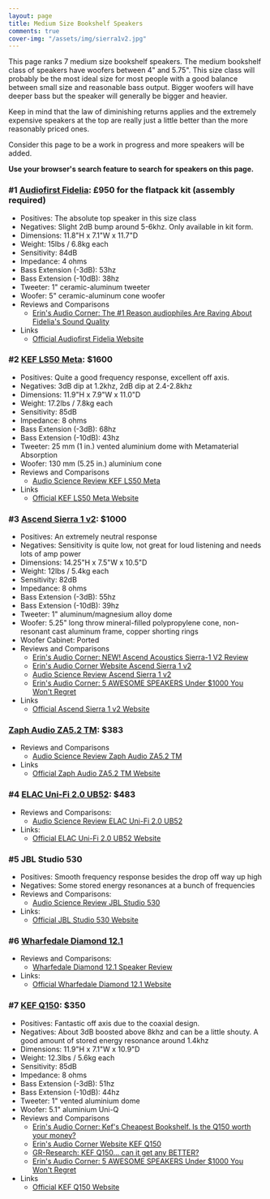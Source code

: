 ```yaml
---
layout: page
title: Medium Size Bookshelf Speakers
comments: true
cover-img: "/assets/img/sierra1v2.jpg"
---
```


This page ranks 7 medium size bookshelf speakers. The medium bookshelf class of speakers have woofers between 4" and 5.75". This size class will probably be the most ideal size for most people with a good balance between small size and reasonable bass output. Bigger woofers will have deeper bass but the speaker will generally be bigger and heavier.

Keep in mind that the law of diminishing returns applies and the extremely expensive speakers at the top are really just a little better than the more reasonably priced ones.

Consider this page to be a work in progress and more speakers will be added.

**Use your browser's search feature to search for speakers on this page.**

### #1 [Audiofirst Fidelia](https://audiofirstdesigns.co.uk/fidelia): £950 for the flatpack kit (assembly required)
- Positives: The absolute top speaker in this size class
- Negatives: Slight 2dB bump around 5-6khz. Only available in kit form.
- Dimensions: 11.8"H x 7.1"W x 11.7"D
- Weight: 15lbs / 6.8kg each
- Sensitivity: 84dB
- Impedance: 4 ohms
- Bass Extension (-3dB): 53hz
- Bass Extension (-10dB): 38hz
- Tweeter: 1" ceramic-aluminum tweeter 
- Woofer: 5" ceramic-aluminum cone woofer
- Reviews and Comparisons
    - [Erin's Audio Corner: The #1 Reason audiophiles Are Raving About Fidelia's Sound Quality](https://www.youtube.com/watch?v=HKrm19_asro)
- Links
    - [Official Audiofirst Fidelia Website](https://audiofirstdesigns.co.uk/fidelia)

### #2 [KEF LS50 Meta](https://www.amazon.com/KEF-LS50-Meta-Carbon-Black/dp/B08G1T1CYZ?crid=1GMT3G8AEA4VT&dib=eyJ2IjoiMSJ9.PCdO2u-PDohAUBEmz56KiR6SMRMI8HEMQGGzyNln33-ZzILWcHjGoSvfidogaLwIXhIBrReQWsz7-jK3hIvl03n48Lo5wwWW22FeJA9IRNPJz_JMriXc4MLcw0CWnyzjRfb3DaS5OeHGVb80UsmlE2-D5HlpMez63Gu8YliYC7T4gYJ4KI_IjPWHNssHUyw3aLDt9G8U0SNR2rzwDuUgB0Hh-qlReEkFN7HdfcBKPjM.e6Ywuk7J_YsonixW1SaPJ61wA2Ej_wNzcNsmWZEqwyw&dib_tag=se&keywords=ls50%2Bmeta&qid=1749491838&sprefix=ls50%2Bmet%2Caps%2C205&sr=8-4&th=1&linkCode=ll1&tag=rankingspea01-20&linkId=29e07fb04092d8d84b9c2d27b1c3dbbb&language=en_US&ref_=as_li_ss_tl): $1600
- Positives: Quite a good frequency response, excellent off axis.
- Negatives: 3dB dip at 1.2khz, 2dB dip at 2.4-2.8khz
- Dimensions: 11.9"H x 7.9"W x 11.0"D
- Weight: 17.2lbs / 7.8kg each
- Sensitivity: 85dB
- Impedance: 8 ohms
- Bass Extension (-3dB): 68hz
- Bass Extension (-10dB): 43hz
- Tweeter: 25 mm (1 in.) vented aluminium dome with Metamaterial Absorption
- Woofer: 130 mm (5.25 in.) aluminium cone
- Reviews and Comparisons
    - [Audio Science Review KEF LS50 Meta](audiosciencereview.com/forum/index.php?threads/kef-ls50-meta-review-speaker.25574/)
- Links
    - [Official KEF LS50 Meta Website](https://us.kef.com/products/ls50-meta)

### #3 [Ascend Sierra 1 v2](https://ascendacoustics.com/products/sierra-1-v2-pair): $1000
- Positives: An extremely neutral response
- Negatives: Sensitivity is quite low, not great for loud listening and needs lots of amp power
- Dimensions: 14.25"H x 7.5"W x 10.5"D
- Weight: 12lbs / 5.4kg each
- Sensitivity: 82dB
- Impedance: 8 ohms
- Bass Extension (-3dB): 55hz
- Bass Extension (-10dB): 39hz
- Tweeter: 1" aluminum/magnesium alloy dome
- Woofer: 5.25" long throw mineral-filled polypropylene cone, non-resonant cast aluminum frame, copper shorting rings
- Woofer Cabinet: Ported
- Reviews and Comparisons
    - [Erin's Audio Corner: NEW! Ascend Acoustics Sierra-1 V2 Review](https://www.youtube.com/watch?v=XuLAkwYEdfY)
    - [Erin's Audio Corner Website Ascend Sierra 1 v2](https://www.erinsaudiocorner.com/loudspeakers/ascend_sierra_1_v2/)
    - [Audio Science Review Ascend Sierra 1 v2](https://www.audiosciencereview.com/forum/index.php?threads/ascend-sierra-1-v2-speaker-review.53350/)
    - [Erin's Audio Corner: 5 AWESOME SPEAKERS Under $1000 You Won't Regret](https://www.youtube.com/watch?v=wejPEfNIMOM)
- Links
    - [Official Ascend Sierra 1 v2 Website](https://ascendacoustics.com/products/sierra-1-v2-pair)

### [Zaph Audio ZA5.2 TM](https://www.madisoundspeakerstore.com/2-way-speaker-kits/zaph%7Caudio-za5.2-tm-2-way-pair/): $383
- Reviews and Comparisons
    - [Audio Science Review Zaph Audio ZA5.2 TM](https://www.audiosciencereview.com/forum/index.php?threads/zaph-audio-za5-2-diy-kit-speaker-review.12086/)
- Links
    - [Official Zaph Audio ZA5.2 TM Website](https://www.madisoundspeakerstore.com/2-way-speaker-kits/zaph%7Caudio-za5.2-tm-2-way-pair)

### #4 [ELAC Uni-Fi 2.0 UB52](https://www.amazon.com/ELAC-Uni-Fi-Bookshelf-Speakers-UB52-BK/dp/B08FF7KBM5?crid=WG2BGEYGS4SJ&dib=eyJ2IjoiMSJ9.FWjgE8aQbK5hKHm6c4gp79JMHAo9INEpYGAZnIPi8cznusXKYBKW1WrbCUAG6zwO8dC4s8UV_XddiQOAhLCSzr73FY5_-l5BDzGMgX5jK2L-6SFGBnIFIUpbP5PtaS9b82MAP0d3QFYjOoEGRGXUeHpo02eSIw-S1d583s8f_6YQ-4a6XemCcqxSdCPmXiS7JglFjVI_tXxlhU735968acHohTpJPsabVsAJvD0RVQUhnP680KFA3VgKOTuKLr3lPZqFiKpZqfIaTVAEfFT8D1IjuG2G6baxuv9RZRx6QX4.vrTriS1kBbIN7UXVW2bB7xSlnvAGPLFq9DZotwItP-A&dib_tag=se&keywords=ELAC+Uni-Fi+2.0+UB52&qid=1749530765&s=electronics&sprefix=elac+uni-fi+2.0+ub52+%2Celectronics%2C227&sr=1-1&linkCode=ll1&tag=rankingspea01-20&linkId=56baa3221b90a845c1872a75742ee21b&language=en_US&ref_=as_li_ss_tl): $483
- Reviews and Comparisons:
    - [Audio Science Review ELAC Uni-Fi 2.0 UB52](https://www.audiosciencereview.com/forum/index.php?threads/kef-q350-speaker-review.13484/)
- Links:
    - [Official ELAC Uni-Fi 2.0 UB52 Website](https://elac.com/ub52)

### #5 JBL Studio 530
- Positives: Smooth frequency response besides the drop off way up high
- Negatives: Some stored energy resonances at a bunch of frequencies
- Reviews and Comparisons:
    - [Audio Science Review JBL Studio 530](https://www.audiosciencereview.com/forum/index.php?threads/jbl-studio-530-speaker-review.12298/)
- Links:
    - [Official JBL Studio 530 Website](https://www.jbl.com/loudspeakers/STUDIO+530.html)

### #6 [Wharfedale Diamond 12.1](https://www.amazon.com/Wharfedale-Diamond-12-1-Bookshelf-Speakers/dp/B08L9Q7Y6Z)
- Reviews and Comparisons:
    - [Wharfedale Diamond 12.1 Speaker Review](https://www.audiosciencereview.com/forum/index.php?threads/wharfedale-diamond-12-1-speaker-review.18655/)
- Links:
    - [Official Wharfedale Diamond 12.1 Website](https://www.wharfedale.co.uk/diamond-12-1/)

### #7 [KEF Q150](https://www.amazon.com/KEF-Q150-Bookshelf-Speakers-Black/dp/B071P6KQZX?crid=16K4GE099DKP3&dib=eyJ2IjoiMSJ9.x_0nIpAIi0qjjf3U1kNaKIe3WXHbMYU5wjXK5Azn2Q-RN1IDaBbYpAMAACI0FROuZSKFrren_mIC_jvNM5E5_zBN1pbLinMehcFhh31BQS-vZ-fEGwjurFArwzuGeD77zjq1sN0iIxIFnmfZQdx4QlTWLCsK0t46Yk-76A8IVCipv4_9RzTQpsQkPZQ3Q3vdwU5a_Ix-MYTvzvgyw2iAP48BhK9_Ah9u18aOQLLfP6U.HvLB3ruE9mUHU3H1nwYlmR5jDsQq0ezwZYSEYyQN-XE&dib_tag=se&keywords=kef%2Bq150&qid=1749141305&sprefix=kef%2Bq150%2Caps%2C222&sr=8-1&th=1&linkCode=ll1&tag=rankingspea01-20&linkId=eb18990358d00cdf56dddfbe6408dab5&language=en_US&ref_=as_li_ss_tl): $350
- Positives: Fantastic off axis due to the coaxial design.
- Negatives: About 3dB boosted above 8khz and can be a little shouty. A good amount of stored energy resonance around 1.4khz
- Dimensions: 11.9"H x 7.1"W x 10.9"D
- Weight: 12.3lbs / 5.6kg each
- Sensitivity: 85dB
- Impedance: 8 ohms
- Bass Extension (-3dB): 51hz
- Bass Extension (-10dB): 44hz
- Tweeter: 1" vented aluminium dome
- Woofer: 5.1" aluminium Uni-Q
- Reviews and Comparisons
    - [Erin's Audio Corner: Kef's Cheapest Bookshelf.  Is the Q150 worth your money?](https://www.youtube.com/watch?v=SiGslBHnK9c)
    - [Erin's Audio Corner Website KEF Q150](https://www.erinsaudiocorner.com/loudspeakers/kef_q150/)
    - [GR-Research: KEF Q150... can it get any BETTER?](https://www.youtube.com/watch?v=sFy-WtxoXQ0)
    - [Erin's Audio Corner: 5 AWESOME SPEAKERS Under $1000 You Won't Regret](https://www.youtube.com/watch?v=wejPEfNIMOM)
- Links
    - [Official KEF Q150 Website](https://us.kef.com/products/q150-bookshelf-speaker)
